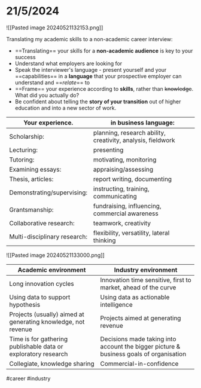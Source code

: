 

# 21/5/2024

![[Pasted image 20240521132153.png]]

Translating my academic skills to a non-academic career interview:

- ==Translating== your skills for a **non-academic audience** is key to your success
- Understand what employers are looking for
- Speak the interviewer's language - present yourself and your ==capabilities== in a **language** that your prospective employer can understand and ==*relate*== to
- ==Frame== your experience according to **skills**, rather than ~~knowledge~~. What did you actually do?
- Be confident about telling the **story of your transition** out of higher education and into a new sector of work.


| Your experience.             | in business language:                                       |
| ---------------------------- | ----------------------------------------------------------- |
| Scholarship:                 | planning, research ability, creativity, analysis, fieldwork |
| Lecturing:                   | presenting                                                  |
| Tutoring:                    | motivating, monitoring<br>                                  |
| Examining essays:            | appraising/assessing                                        |
| Thesis, articles:            | report writing, documenting                                 |
| Demonstrating/supervising:   | instructing, training, communicating                        |
| Grantsmanship:               | fundraising, influencing, commercial awareness              |
| Collaborative research:      | teamwork, creativity                                        |
| Multi-disciplinary research: | flexibility, versatility, lateral thinking                  |


![[Pasted image 20240521133000.png]]


| Academic environment                                                 | Industry environment                                                                         |
| -------------------------------------------------------------------- | -------------------------------------------------------------------------------------------- |
| Long innovation cycles                                               | Innovation time sensitive, first to<br>market, ahead of the curve                            |
| Using data to support<br>hypothesis                                  | Using data as actionable<br>intelligence                                                     |
| Projects (usually) aimed at<br>generating knowledge, not<br>revenue  | Projects aimed at generating<br>revenue                                                      |
| Time is for gathering<br>publishable data or<br>exploratory research | Decisions made taking into<br>account the bigger picture &<br>business goals of organisation |
| Collegiate, knowledge sharing                                        | Commercial-in-confidence                                                                     |






#career #industry